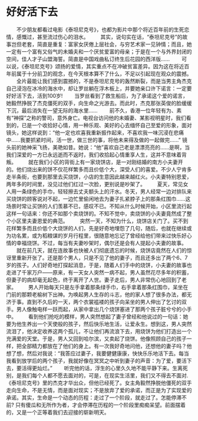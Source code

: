 # 好好活下去
　　不少朋友都看过电影《泰坦尼克号》，也都为影片中那个将近百年前的生死恋情，感慨过，甚至流过伤心的泪水。 
　　其实，说句实在话，“泰坦尼克号”的故事岂但老套，简直是重复：富家女厌倦上层社会，与穷艺术家一见钟情；而且，她一定有一个富有又俗气的未婚夫和一个厌贫爱富的母亲；于是在一个与外界封闭的空间，佳人才子山盟海誓。简直是中国戏曲私订终生后花园的西洋版…… 
　　可以说，《泰坦尼克号》颂扬的爱情，其实重点不在冲破贫富差异。因为这在将近百年前属于十分前卫的观念，在今天根本算不了什么，不足以引起现在观众的震撼。 
　　全片最能让我们感到震撼的，不是泰坦尼克号的轰然断裂，而是当男主角杰克自己浸泡在冰冷的海水中，却让罗丝躺在浮木板上，并要她亲口许下诺言：一定要好好活下去，活到100岁! 
　　当罗丝看到了救生船后，为了承诺这个爱的诺言，她毅然挣脱了杰克僵死的双手，向生命之光游去。而此时，杰克那张英俊的脸缓缓下沉，最后消失在一望无际的海水里…… 
　　前不久，香港一位年轻有为、素有“神探”之称的警司，意外身亡。电视台访问他的未婚妻、某影视明星时，我们看到的，已是一个收拾好心情，用一种乐观、美好的心去缅怀自己至爱的形象，面对镜头，她这样说到：“他一定也欢喜我重新振作起来，不喜欢我一味沉浸在悲痛中……我要抓紧时间，活一世，做三世的事，将他未来得及做的一起做完……” 镜头前的她神采飞扬，美艳如昔。她说：“他”喜欢自己老是漂漂亮亮的……是啊，当我们深爱的一方已永远逝而不返时，我们收拾起心情重享人生，这并不意味着背叛。 
　　就在我们小区的背街上有一家烧饼店，是一对刚结婚的南方小夫妻开的。他们烧出来的饼不仅花样繁多而且价低个大，深受人们的喜爱。不少人宁肯多走半条街，也要到那里去买烧饼，小店的生意因此越来越红火。小夫妻特别恩爱，两年多的时间里，没见过他们红过一次脸，更别说是吵架了。 
　　夏天，常见女人用一条绿色的手巾，轻轻擦去丈夫额头上的汗水。冬天，男人经常一边对排队来买烧饼的顾客说对不起，一边忙里偷闲地去为妻子扎紧脖子上的那条红围巾……这场景时常让买饼的人们羡慕不已，感叹不已。不知从什么时候开始，小区里流行起这样一句话来：你还不如那个卖烧饼的。不知不觉中，卖烧饼的小夫妻竟然成了整个小区里夫妻恩爱的典范。 
　　突然一天，不知为什么，烧饼店关门了。买不到花样繁多而且价低个大烧饼的人们，先是好奇地埋怨了几句，随后，也就在继续或为功名累，或为稻粮谋的岁月行程里，很随意地忘记了曾经给他们带来过快乐好心情的幸福烧饼。不过，每当有夫妻吵架时，偶尔还是会有人提起小夫妻的故事。 
　　就在前几天，就在连故事也快被人们彻底遗忘的时候，烧饼店竟然在人们的惊讶里重新开张了。还是那个男人，只是不见了他的妻子，而且还多出了两个6、7岁的孩子。人们好奇地打探起消息，于是，随着人们手中的烧饼，小夫妻的故事也走进了千家万户——原来，有一天女人突然一病不起，男人虽然花尽多年的积蓄，但妻子的病却毫无起色，终于离开了人世。妻子走后，男人非常伤心地回到了老家。 
　　男人开始每天只是左手拿着那条绿手巾，右手拿着那条红围巾，呆坐在门前的那颗老榆树下出神。为唤起男人生存的斗志，他的家人想了很多办法，都无济于事。直到不久后的一天，两个衣裳褴褛的孩子向呆坐的男人伸出了乞讨的双手。男人像触电样一跃而起，从家中拿出几个烧饼塞进了那两个孩子脏兮兮的小手中。 
　　看到他们抢吃的模样，男人突然想起了妻子曾经和他说过的一句话：她要为他生养出一个天使般的孩子，然后快乐地生活，让爱永生。想到这，男人突然流泪了，他决定收养这两个孤儿，不让他们再流浪下去，用烧饼为他们打造出一个充满爱的天堂。于是，男人又回到哈尔滨，又卖起了烧饼。他像照顾自己的孩子一样，把全部精力都放在了他们的身上。有一次我好奇地问他，还想他的妻子吗？他想了想，然后对我说：“我答应过妻子，我要健健康康，快快乐乐地活下去。每当我看到放学后的两个孩子，我就好像在冥冥之中听到妻子的声音：为了爱，要活下去，要活得更灿烂。” 
　　听完他的话，浮生的心里久久地不能平静下来。生离死别，是我们每个人都不愿去面对的，可是，在现实生活里，我们又不得去不面对.《泰坦尼克号》里的杰克才华出众，但他已经死了。女主角毅然挣脱他僵死的双手走向生命，不是无情，而是面对现实；不是放弃了爱的承诺，而正是为了实现爱的承诺。其实，生命是一个动态的历程：走过了一个阶段，就走过了。怎能停滞不前? 只有傻瓜和无所作为者，才会停滞在历程的一个阶段里痴痴呆望。前面摆着的，又是一个正等着我们去迎接的崭新明天。
 